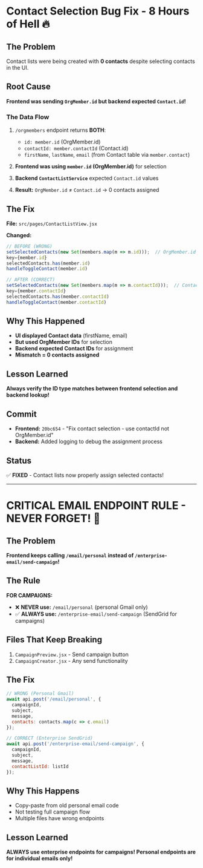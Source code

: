 # Contact Selection Bug Fix - 8 Hours of Hell 🔥

## The Problem
Contact lists were being created with **0 contacts** despite selecting contacts in the UI.

## Root Cause
**Frontend was sending `OrgMember.id` but backend expected `Contact.id`!**

### The Data Flow
1. `/orgmembers` endpoint returns **BOTH**:
   - `id: member.id` (OrgMember.id)
   - `contactId: member.contactId` (Contact.id)
   - `firstName`, `lastName`, `email` (from Contact table via `member.contact`)

2. **Frontend was using `member.id` (OrgMember.id)** for selection
3. **Backend `ContactListService`** expected `Contact.id` values
4. **Result:** `OrgMember.id` ≠ `Contact.id` → 0 contacts assigned

## The Fix
**File:** `src/pages/ContactListView.jsx`

**Changed:**
```javascript
// BEFORE (WRONG)
setSelectedContacts(new Set(members.map(m => m.id)));  // OrgMember.id
key={member.id}
selectedContacts.has(member.id)
handleToggleContact(member.id)

// AFTER (CORRECT)  
setSelectedContacts(new Set(members.map(m => m.contactId)));  // Contact.id
key={member.contactId}
selectedContacts.has(member.contactId)
handleToggleContact(member.contactId)
```

## Why This Happened
- **UI displayed Contact data** (firstName, email) 
- **But used OrgMember IDs** for selection
- **Backend expected Contact IDs** for assignment
- **Mismatch = 0 contacts assigned**

## Lesson Learned
**Always verify the ID type matches between frontend selection and backend lookup!**

## Commit
- **Frontend:** `20bc654` - "Fix contact selection - use contactId not OrgMember.id"
- **Backend:** Added logging to debug the assignment process

## Status
✅ **FIXED** - Contact lists now properly assign selected contacts!

---

# CRITICAL EMAIL ENDPOINT RULE - NEVER FORGET! 🚨

## The Problem
**Frontend keeps calling `/email/personal` instead of `/enterprise-email/send-campaign`!**

## The Rule
**FOR CAMPAIGNS:**
- ❌ **NEVER use:** `/email/personal` (personal Gmail only)
- ✅ **ALWAYS use:** `/enterprise-email/send-campaign` (SendGrid for campaigns)

## Files That Keep Breaking
1. `CampaignPreview.jsx` - Send campaign button
2. `CampaignCreator.jsx` - Any send functionality

## The Fix
```javascript
// WRONG (Personal Gmail)
await api.post('/email/personal', {
  campaignId,
  subject,
  message,
  contacts: contacts.map(c => c.email)
});

// CORRECT (Enterprise SendGrid)
await api.post('/enterprise-email/send-campaign', {
  campaignId,
  subject,
  message,
  contactListId: listId
});
```

## Why This Happens
- Copy-paste from old personal email code
- Not testing full campaign flow
- Multiple files have wrong endpoints

## Lesson Learned
**ALWAYS use enterprise endpoints for campaigns! Personal endpoints are for individual emails only!**

